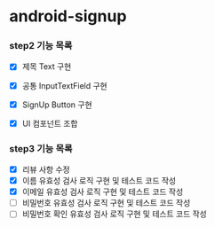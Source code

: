 # android-signup

### step2 기능 목록

- [x]  제목 Text 구현
- [x]  공통 InputTextField 구현
- [x]  SignUp Button 구현
- [x]  UI 컴포넌트 조합


### step3 기능 목록
- [x] 리뷰 사항 수정
- [x] 이름 유효성 검사 로직 구현 및 테스트 코드 작성 
- [x] 이메일 유효성 검사 로직 구현 및 테스트 코드 작성
- [ ] 비밀번호 유효성 검사 로직 구현 및 테스트 코드 작성
- [ ] 비밀번호 확인 유효성 검사 로직 구현 및 테스트 코드 작성
